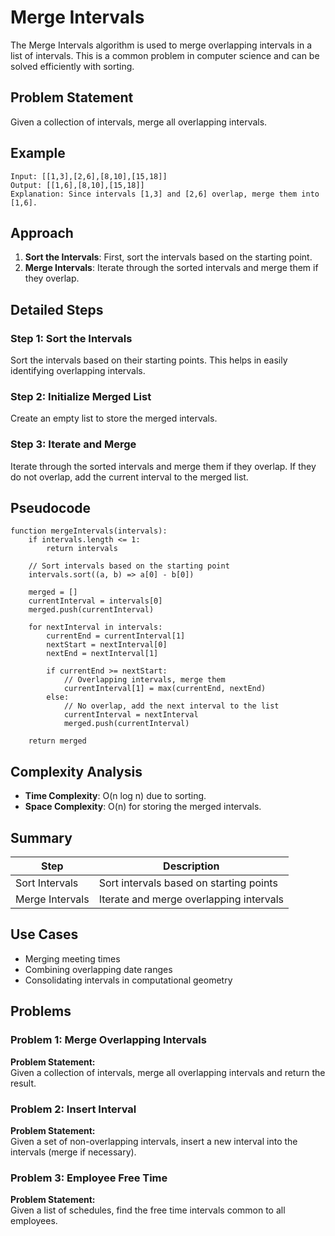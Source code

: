 # Merge Intervals

The Merge Intervals algorithm is used to merge overlapping intervals in a list of intervals. This is a common problem in computer science and can be solved efficiently with sorting.

## Problem Statement
Given a collection of intervals, merge all overlapping intervals.

## Example
```plaintext
Input: [[1,3],[2,6],[8,10],[15,18]]
Output: [[1,6],[8,10],[15,18]]
Explanation: Since intervals [1,3] and [2,6] overlap, merge them into [1,6].
```

## Approach
1. **Sort the Intervals**: First, sort the intervals based on the starting point.
2. **Merge Intervals**: Iterate through the sorted intervals and merge them if they overlap.

## Detailed Steps
### Step 1: Sort the Intervals
Sort the intervals based on their starting points. This helps in easily identifying overlapping intervals.

### Step 2: Initialize Merged List
Create an empty list to store the merged intervals.

### Step 3: Iterate and Merge
Iterate through the sorted intervals and merge them if they overlap. If they do not overlap, add the current interval to the merged list.

## Pseudocode
```plaintext
function mergeIntervals(intervals):
    if intervals.length <= 1:
        return intervals

    // Sort intervals based on the starting point
    intervals.sort((a, b) => a[0] - b[0])

    merged = []
    currentInterval = intervals[0]
    merged.push(currentInterval)

    for nextInterval in intervals:
        currentEnd = currentInterval[1]
        nextStart = nextInterval[0]
        nextEnd = nextInterval[1]

        if currentEnd >= nextStart:
            // Overlapping intervals, merge them
            currentInterval[1] = max(currentEnd, nextEnd)
        else:
            // No overlap, add the next interval to the list
            currentInterval = nextInterval
            merged.push(currentInterval)

    return merged
```

## Complexity Analysis
- **Time Complexity**: O(n log n) due to sorting.
- **Space Complexity**: O(n) for storing the merged intervals.

## Summary
| Step          | Description                              |
|---------------|------------------------------------------|
| Sort Intervals| Sort intervals based on starting points  |
| Merge Intervals| Iterate and merge overlapping intervals |

## Use Cases
- Merging meeting times
- Combining overlapping date ranges
- Consolidating intervals in computational geometry

## Problems
### Problem 1: Merge Overlapping Intervals
**Problem Statement:**  
Given a collection of intervals, merge all overlapping intervals and return the result.

### Problem 2: Insert Interval
**Problem Statement:**  
Given a set of non-overlapping intervals, insert a new interval into the intervals (merge if necessary).

### Problem 3: Employee Free Time
**Problem Statement:**  
Given a list of schedules, find the free time intervals common to all employees.
